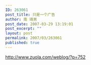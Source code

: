 ```yaml
---
ID: 263061
post_title: 只是一个广告
author: 南 靖男
post_date: 2007-03-29 13:19:01
post_excerpt: ""
layout: post
permalink: 2007/03/263061
published: true
---
```

<span id="zoom"><a href="http://www.zuola.com/weblog/?p=752" target="_blank">http://www.zuola.com/weblog/?p=752</a></span>
